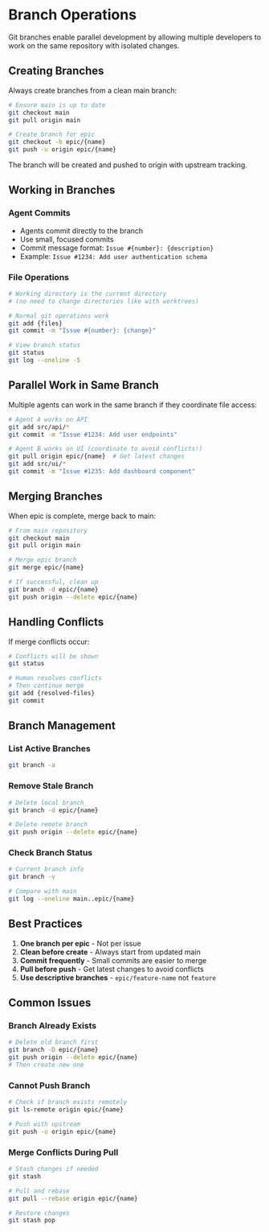 # Branch Operations

Git branches enable parallel development by allowing multiple developers to work on the same repository with isolated changes.

## Creating Branches

Always create branches from a clean main branch:

```bash
# Ensure main is up to date
git checkout main
git pull origin main

# Create branch for epic
git checkout -b epic/{name}
git push -u origin epic/{name}
```

The branch will be created and pushed to origin with upstream tracking.

## Working in Branches

### Agent Commits

- Agents commit directly to the branch
- Use small, focused commits
- Commit message format: `Issue #{number}: {description}`
- Example: `Issue #1234: Add user authentication schema`

### File Operations

```bash
# Working directory is the current directory
# (no need to change directories like with worktrees)

# Normal git operations work
git add {files}
git commit -m "Issue #{number}: {change}"

# View branch status
git status
git log --oneline -5
```

## Parallel Work in Same Branch

Multiple agents can work in the same branch if they coordinate file access:

```bash
# Agent A works on API
git add src/api/*
git commit -m "Issue #1234: Add user endpoints"

# Agent B works on UI (coordinate to avoid conflicts!)
git pull origin epic/{name}  # Get latest changes
git add src/ui/*
git commit -m "Issue #1235: Add dashboard component"
```

## Merging Branches

When epic is complete, merge back to main:

```bash
# From main repository
git checkout main
git pull origin main

# Merge epic branch
git merge epic/{name}

# If successful, clean up
git branch -d epic/{name}
git push origin --delete epic/{name}
```

## Handling Conflicts

If merge conflicts occur:

```bash
# Conflicts will be shown
git status

# Human resolves conflicts
# Then continue merge
git add {resolved-files}
git commit
```

## Branch Management

### List Active Branches

```bash
git branch -a
```

### Remove Stale Branch

```bash
# Delete local branch
git branch -d epic/{name}

# Delete remote branch
git push origin --delete epic/{name}
```

### Check Branch Status

```bash
# Current branch info
git branch -v

# Compare with main
git log --oneline main..epic/{name}
```

## Best Practices

1. **One branch per epic** - Not per issue
2. **Clean before create** - Always start from updated main
3. **Commit frequently** - Small commits are easier to merge
4. **Pull before push** - Get latest changes to avoid conflicts
5. **Use descriptive branches** - `epic/feature-name` not `feature`

## Common Issues

### Branch Already Exists

```bash
# Delete old branch first
git branch -D epic/{name}
git push origin --delete epic/{name}
# Then create new one
```

### Cannot Push Branch

```bash
# Check if branch exists remotely
git ls-remote origin epic/{name}

# Push with upstream
git push -u origin epic/{name}
```

### Merge Conflicts During Pull

```bash
# Stash changes if needed
git stash

# Pull and rebase
git pull --rebase origin epic/{name}

# Restore changes
git stash pop
```
